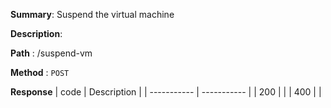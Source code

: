 **Summary**: Suspend the virtual machine

**Description**:

**Path** : /suspend-vm

**Method** : `POST`

**Response**
| code      | Description |
| ----------- | ----------- |
|  200   |       |
|  400   |       |

